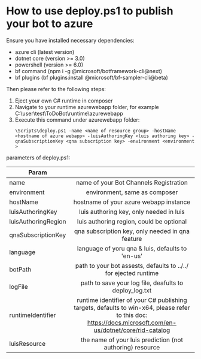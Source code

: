 # How to use deploy.ps1 to publish your bot to azure

Ensure you have installed necessary dependencies:
* azure cli (latest version)
* dotnet core (version >= 3.0)
* powershell (version >= 6.0)
* bf command (npm i -g @microsoft/botframework-cli@next)
* bf plugins (bf plugins:install @microsoft/bf-sampler-cli@beta)

Then please refer to the following steps:

1. Eject your own C# runtime in composer
2. Navigate to your runtime azurewebapp folder, for example C:\user\test\ToDoBot\runtime\azurewebapp
3. Execute this command under azurewebapp folder:
    ```
    \Scripts\deploy.ps1 -name <name of resource group> -hostName <hostname of azure webapp> -luisAuthoringKey <luis authoring key> -qnaSubscriptionKey <qna subscription key> -environment <environment >
    ```


parameters of deploy.ps1:

| Param        |            |
| ------------- |:-------------:|
| name      | name of your Bot Channels Registration|
| environment      | environment, same as composer      |
| hostName | hostname of your azure webapp instance      |
| luisAuthoringKey | luis authoring key, only needed in luis|
| luisAuthoringRegion | luis authoring region, could be optional|
| qnaSubscriptionKey | qna subscription key, only needed in qna feature|
| language | language of yoru qna & luis, defaults to 'en-us' |
| botPath | path to your bot assests, defaults to ../../ for ejected runtime |
| logFile | path to save your log file, deafults to deploy_log.txt |
| runtimeIdentifier | runtime identifier of your C# publishing targets, defaults to win-x64, please refer to this doc: https://docs.microsoft.com/en-us/dotnet/core/rid-catalog|
| luisResource | the name of your luis prediction (not authoring) resource |
